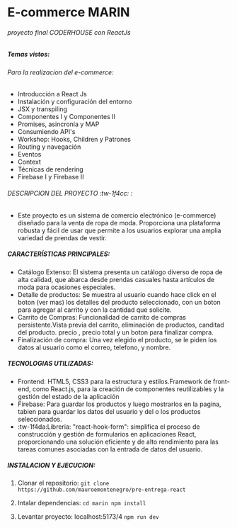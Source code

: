 # E-commerce MARIN
###### proyecto final CODERHOUSE con ReactJs
##### Temas vistos:
###### Para la realizacion del  e-commerce:
- Introducción a React Js
- Instalación y configuración del entorno
- JSX y transpiling
- Componentes I y Componentes II
- Promises, asincronía y MAP
- Consumiendo API's
- Workshop: Hooks, Children y Patrones
- Routing y navegación
- Eventos
-  Context
- Técnicas de rendering
- Firebase I y Firebase II

###### DESCRIPCION DEL PROYECTO :tw-1f4cc: :
 - Este proyecto es un sistema de comercio electrónico (e-commerce) diseñado para la venta de ropa de moda. Proporciona una plataforma robusta y fácil de usar que permite a los usuarios explorar una amplia variedad de prendas de vestir.
   
##### CARACTERÍSTICAS PRINCIPALES:
- Catálogo Extenso: El sistema presenta un catálogo diverso de ropa de alta calidad, que abarca desde prendas casuales hasta artículos de moda para ocasiones especiales.
- Detalle de productos: Se muestra al usuario cuando hace click en el boton (ver mas) los detalles del producto seleccionado, con un boton para agregar al carrito y con la cantidad que solicite.
- Carrito de Compras: Funcionalidad de carrito de compras persistente.Vista previa del carrito, eliminación de productos, canditad del producto. precio , precio total y un boton para finalizar compra.
- Finalización de compra: Una vez elegido el producto, se le piden los datos al usuario como el correo, telefono, y nombre.
##### TECNOLOGIAS UTILIZADAS:
- Frontend: HTML5, CSS3 para la estructura y estilos.Framework de front-end, como React.js, para la creación de componentes reutilizables y la gestión del estado de la aplicación
- Firebase: Para guardar los productos y luego mostrarlos en la pagina, tabien para guardar los datos del usuario y del o los productos seleccionados.
- :tw-1f4da:Libreria: "react-hook-form": simplifica el proceso de construcción y gestión de formularios en aplicaciones React, proporcionando una solución eficiente y de alto rendimiento para las tareas comunes asociadas con la entrada de datos del usuario.
##### INSTALACION Y EJECUCION:

1. Clonar el repositorio:
`git clone https://github.com/mauroemontenegro/pre-entrega-react`

2. Intalar dependencias:
`cd marin
npm install `

3.  Levantar proyecto: localhost:5173/4
`npm run dev`


